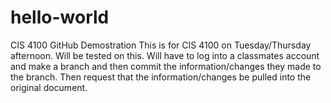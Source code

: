 # hello-world
CIS 4100 GitHub Demostration
This is for CIS 4100 on Tuesday/Thursday afternoon.
Will be tested on this. Will have to log into a classmates account and make a branch and then commit the information/changes they made to the branch. Then request that the information/changes be pulled into the original document.
